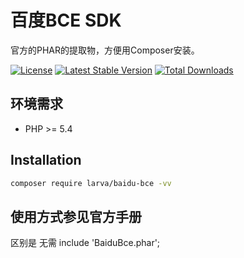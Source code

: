 # 百度BCE SDK

官方的PHAR的提取物，方便用Composer安装。

[![License](https://poser.pugx.org/larva/baidu-bce/license.svg)](https://packagist.org/packages/larva/baidu-bce)
[![Latest Stable Version](https://poser.pugx.org/larva/baidu-bce/v/stable.png)](https://packagist.org/packages/larva/baidu-bce)
[![Total Downloads](https://poser.pugx.org/larva/baidu-bce/downloads.png)](https://packagist.org/packages/larva/baidu-bce)


## 环境需求

- PHP >= 5.4

## Installation

```bash
composer require larva/baidu-bce -vv
```


## 使用方式参见官方手册

区别是 无需 include 'BaiduBce.phar';
